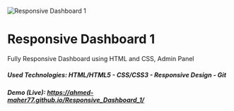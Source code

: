 ![Responsive Dashboard 1](https://github.com/Ahmed-Maher77/Responsive_Dashboard_1/assets/112467034/745c157b-3272-449f-9003-2b0bb9723fa2)

# Responsive Dashboard 1
Fully Responsive Dashboard using HTML and CSS, Admin Panel

##### Used Technologies: HTML/HTML5 - CSS/CSS3 - Responsive Design - Git
##### Demo (Live): https://ahmed-maher77.github.io/Responsive_Dashboard_1/
